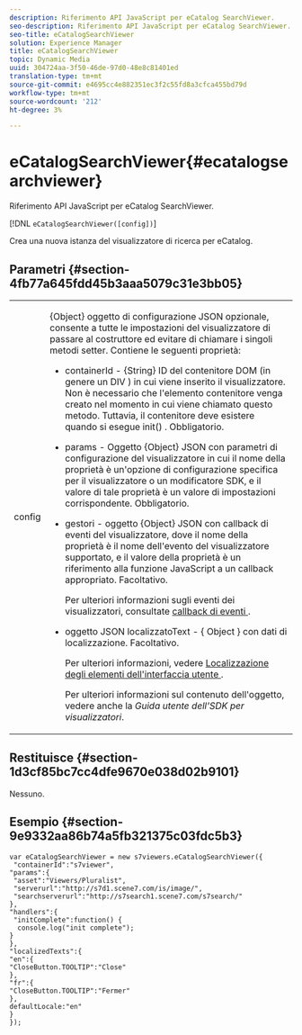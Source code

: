 ```yaml
---
description: Riferimento API JavaScript per eCatalog SearchViewer.
seo-description: Riferimento API JavaScript per eCatalog SearchViewer.
seo-title: eCatalogSearchViewer
solution: Experience Manager
title: eCatalogSearchViewer
topic: Dynamic Media
uuid: 304724aa-3f50-46de-97d0-48e8c81401ed
translation-type: tm+mt
source-git-commit: e4695cc4e882351ec3f2c55fd8a3cfca455bd79d
workflow-type: tm+mt
source-wordcount: '212'
ht-degree: 3%

---
```



# eCatalogSearchViewer{#ecatalogsearchviewer}

Riferimento API JavaScript per eCatalog SearchViewer.

[!DNL `eCatalogSearchViewer([config])`]

Crea una nuova istanza del visualizzatore di ricerca per eCatalog.

## Parametri {#section-4fb77a645fdd45b3aaa5079c31e3bb05}

<table id="table_896DFF34A68A403DB93A6D597461A573"> 
 <tbody> 
  <tr> 
   <td colname="col1"> <p> <span class="codeph"> <span class="varname"> config  </span> </span> </p> </td> 
   <td colname="col2"> <p> <span class="codeph"> {Object} oggetto di configurazione JSON  </span> opzionale, consente a tutte le impostazioni del visualizzatore di passare al costruttore ed evitare di chiamare i singoli metodi setter. Contiene le seguenti proprietà: </p> <p> 
     <ul id="ul_266C711E8E75471E90C15F39A96A142F"> 
      <li id="li_71857BBD652243A094E936C2C8EA9702"> <p> <span class="codeph"> containerId  </span> -  <span class="codeph"> {String}  </span> ID del contenitore DOM (in genere un  <span class="codeph"> DIV  </span>) in cui viene inserito il visualizzatore. Non è necessario che l'elemento contenitore venga creato nel momento in cui viene chiamato questo metodo. Tuttavia, il contenitore deve esistere quando si esegue <span class="codeph"> init() </span>. Obbligatorio. </p> </li> 
      <li id="li_3D28979F04274AC9B507B33D4275FC3A"> <p> <span class="codeph"> params  </span> - Oggetto  <span class="codeph"> {Object}  </span> JSON con parametri di configurazione del visualizzatore in cui il nome della proprietà è un'opzione di configurazione specifica per il visualizzatore o un modificatore SDK, e il valore di tale proprietà è un valore di impostazioni corrispondente. Obbligatorio. </p> </li> 
      <li id="li_A40AC2167575415FB3383D070E27B9AB"> <p> <span class="codeph"> gestori  </span> - oggetto  <span class="codeph"> {Object}  </span> JSON con callback di eventi del visualizzatore, dove il nome della proprietà è il nome dell'evento del visualizzatore supportato, e il valore della proprietà è un riferimento alla funzione JavaScript a un callback appropriato. Facoltativo. </p> <p>Per ulteriori informazioni sugli eventi dei visualizzatori, consultate <a href="../../../c-html5-s7-aem-asset-viewers/c-html5-20-ecatalog-viewer-about/c-html5-20-ecatalog-viewer-event-callbacks.md#concept-0bf5ff877043468db58ac62a92d002b6" format="dita" scope="local"> callback di eventi </a>. </p> </li> 
      <li id="li_FE5B330E98834CB08C16FCA694F31BE3"> <p> <span class="codeph"> oggetto JSON localizzatoText  </span> - {  <span class="codeph"> Object  </span>} con dati di localizzazione. Facoltativo. </p> <p>Per ulteriori informazioni, vedere <a href="../../../c-html5-s7-aem-asset-viewers/c-html5-20-ecatalog-viewer-about/c-html5-20-ecatalog-viewer-localization.md#concept-cbfc39344c494eb7b9f6a272cff0cc74" format="dita" scope="local"> Localizzazione degli elementi dell'interfaccia utente </a>. </p> <p>Per ulteriori informazioni sul contenuto dell'oggetto, vedere anche la <i>Guida utente dell'SDK per visualizzatori</i>. </p> </li> 
     </ul> </p> </td> 
  </tr> 
 </tbody> 
</table>

## Restituisce {#section-1d3cf85bc7cc4dfe9670e038d02b9101}

Nessuno.

## Esempio {#section-9e9332aa86b74a5fb321375c03fdc5b3}

```
var eCatalogSearchViewer = new s7viewers.eCatalogSearchViewer({ 
 "containerId":"s7viewer", 
"params":{ 
 "asset":"Viewers/Pluralist", 
 "serverurl":"http://s7d1.scene7.com/is/image/", 
 "searchserverurl":"http://s7search1.scene7.com/s7search/" 
}, 
"handlers":{ 
 "initComplete":function() { 
  console.log("init complete"); 
} 
}, 
"localizedTexts":{ 
"en":{ 
"CloseButton.TOOLTIP":"Close" 
}, 
"fr":{ 
"CloseButton.TOOLTIP":"Fermer" 
}, 
defaultLocale:"en" 
} 
});
```

